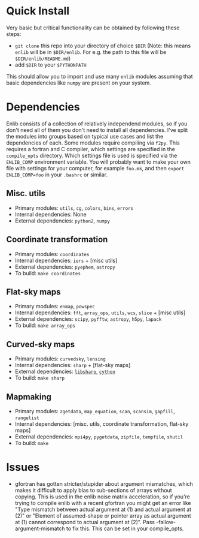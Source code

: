 Quick Install
=============

Very basic but critical functionality can be obtained by following
these steps:

- `git clone` this repo into your directory of choice `$DIR`
(Note: this means `enlib` will be in `$DIR/enlib`. For e.g.
the path to this file will be `$DIR/enlib/README.md`)
- add `$DIR` to your `$PYTHONPATH`

This should allow you to import and use many `enlib` modules
assuming that basic dependencies like `numpy` are present on 
your system.

Dependencies
============
Enlib consists of a collection of relatively independend modules, so
if you don't need all of them you don't need to install all dependencies.
I've split the modules into groups based on typical use cases and list
the dependencies of each. Some modules require compiling via `f2py`.
This requires a fortran and C compiler, which settings are specified
in the `compile_opts` directory. Which settings file is used is specified
via the `ENLIB_COMP` environment variable. You will probably want to make
your own file with settings for your computer, for example `foo.mk`, and
then `export ENLIB_COMP=foo` in your `.bashrc` or similar.

Misc. utils
-----------
* Primary modules: `utils`, `cg`, `colors`, `bins`, `errors`
* Internal dependencies: None
* External dependencies: `python2`, `numpy`

Coordinate transformation
-------------------------
* Primary modules: `coordinates`
* Internal dependencies: `iers` + [misc utils]
* External dependencies: `pyephem`, `astropy`
* To build: `make coordinates`

Flat-sky maps
-------------
* Primary modules: `enmap`, `powspec`
* Internal dependencies: `fft`, `array_ops`, `utils`, `wcs`, `slice` + [misc utils]
* External dependencies: `scipy`, `pyfftw`, `astropy`, `h5py`, `lapack`
* To build: `make array_ops`

Curved-sky maps
---------------
* Primary modules: `curvedsky`, `lensing`
* Internal dependencies: `sharp` + [flat-sky maps]
* External dependencies: [`libsharp`](http://sourceforge.net/projects/libsharp/), [`cython`](http://cython.org)
* To build: `make sharp`

Mapmaking
---------
* Primary modules: `zgetdata`, `map_equation`, `scan`, `scansim`, `gapfill`, `rangelist`
* Internal dependencies: [misc. utils, coordinate transformation, flat-sky maps]
* External dependencies: `mpi4py`, `pygetdata`, `zipfile`, `tempfile`, `shutil`
* To build: `make`

Issues
======

* gfortran has gotten stricter/stupider about argument mismatches, which makes it difficult
  to apply blas to sub-sections of arrays without copying. This is used in the enlib noise
  matrix acceleration, so if you're trying to compile enlib with a recent gfortran you
  might get an error like "Type mismatch between actual argument at (1) and actual argument at (2)"
  or "Element of assumed-shape or pointer array as actual argument at (1) cannot correspond to actual argument at (2)".
  Pass -fallow-argument-mismatch to fix this. This can be set in your compile\_opts.
